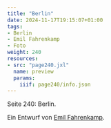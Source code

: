 ```yaml
---
title: "Berlin"
date: 2024-11-17T19:15:07+01:00
tags:
- Berlin
- Emil Fahrenkamp
- Foto
weight: 240
resources:
- src: "page240.jxl"
  name: preview
  params:
    iiif: page240/info.json
---
```

Seite 240: Berlin.
<!--moere-->
Ein Entwurf von [Emil Fahrenkamp](https://de.wikipedia.org/wiki/Emil_Fahrenkamp).

